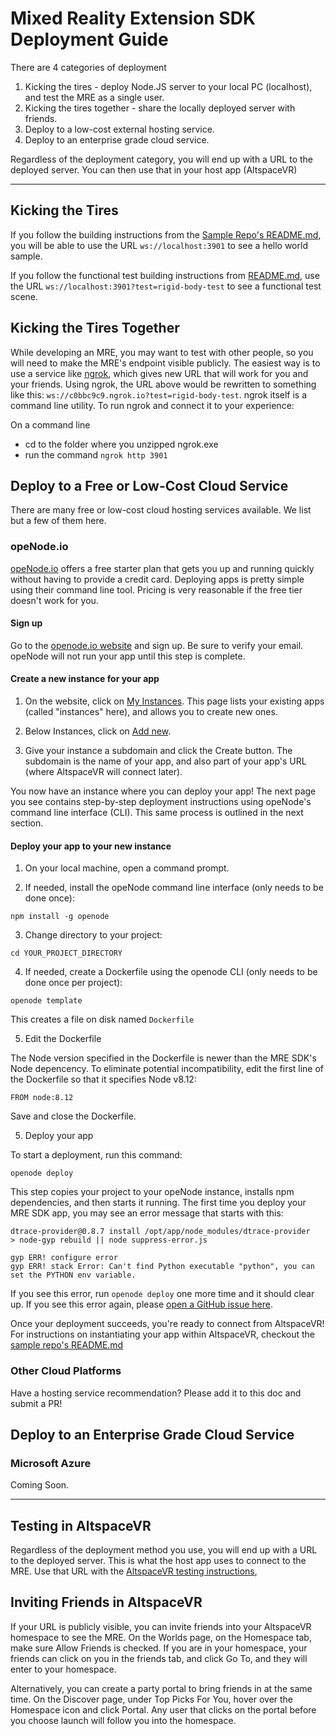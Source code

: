 # Mixed Reality Extension SDK Deployment Guide

There are 4 categories of deployment

1. Kicking the tires - deploy Node.JS server to your local PC (localhost), and
test the MRE as a single user.
2. Kicking the tires together - share the locally deployed server with friends.
3. Deploy to a low-cost external hosting service.
4. Deploy to an enterprise grade cloud service.

Regardless of the deployment category, you will end up with a URL to the 
deployed server. You can then use that in your host app (AltspaceVR)


---
## Kicking the Tires
If you follow the building instructions from the [Sample Repo's README.md](
https://github.com/Microsoft/mixed-reality-extension-sdk-samples/blob/master/README.md#BuildAndRun),
you will be able to use the URL `ws://localhost:3901` to see a hello world
sample.

If you follow the functional test building instructions from [README.md](
README.md#BuildAndRun), use the URL `ws://localhost:3901?test=rigid-body-test`
to see a functional test scene. 


## Kicking the Tires Together
While developing an MRE, you may want to test with other people, so you will
need to make the MRE's endpoint visible publicly. The easiest way is to use a
service like [ngrok](https://ngrok.com/), which gives new URL that will work 
for you and your friends. Using ngrok, the URL above would be rewritten to
something like this: `ws://c0bbc9c9.ngrok.io?test=rigid-body-test`. ngrok
itself is a command line utility. To run ngrok and connect it to your
experience:

On a command line
* cd to the folder where you unzipped ngrok.exe
* run the command `ngrok http 3901`

## Deploy to a Free or Low-Cost Cloud Service

There are many free or low-cost cloud hosting services available. We list but a
few of them here.

### opeNode.io

[opeNode.io](https://www.openode.io/) offers a free starter plan that gets you
up and running quickly without having to provide a credit card. Deploying apps
is pretty simple using their command line tool. Pricing is very reasonable if
the free tier doesn't work for you.

#### Sign up
Go to the [openode.io website](https://openode.io) and sign up. Be sure to
verify your email. opeNode will not run your app until this step is complete.

#### Create a new instance for your app
1. On the website, click on [My Instances](https://www.openode.io/admin/). This
page lists your existing apps (called "instances" here), and allows you to create
new ones.

2. Below Instances, click on [Add new](https://www.openode.io/admin/new).

3. Give your instance a subdomain and click the Create button. The subdomain is the name
of your app, and also part of your app's URL (where AltspaceVR will connect later).

You now have an instance where you can deploy your app! The next page you see
contains step-by-step deployment instructions using opeNode's command line interface (CLI).
This same process is outlined in the next section.

#### Deploy your app to your new instance
1. On your local machine, open a command prompt.

2. If needed, install the opeNode command line interface (only needs to be done once):
```
npm install -g openode
```

3. Change directory to your project:
```
cd YOUR_PROJECT_DIRECTORY
```

4. If needed, create a Dockerfile using the openode CLI (only needs to be done once per project):
```
openode template
```
This creates a file on disk named `Dockerfile`

5. Edit the Dockerfile

The Node version specified in the Dockerfile is newer than the MRE SDK's Node depencency. To eliminate
potential incompatibility, edit the first line of the Dockerfile so that it specifies Node v8.12:
```
FROM node:8.12
```
Save and close the Dockerfile.

5. Deploy your app

To start a deployment, run this command:
```
openode deploy
```
This step copies your project to your opeNode instance, installs npm dependencies, and then starts it running.
The first time you deploy your MRE SDK app, you may see an error message that starts with this:
```
dtrace-provider@0.8.7 install /opt/app/node_modules/dtrace-provider
> node-gyp rebuild || node suppress-error.js

gyp ERR! configure error
gyp ERR! stack Error: Can't find Python executable "python", you can set the PYTHON env variable.
```
If you see this error, run `openode deploy` one more time and it should clear up. If you see this
error again, please [open a GitHub issue here](https://github.com/Microsoft/mixed-reality-extension-sdk/issues/new).

Once your deployment succeeds, you're ready to connect from AltspaceVR! For instructions
on instantiating your app within AltspaceVR, checkout the [sample repo's README.md](
https://github.com/Microsoft/mixed-reality-extension-sdk-samples/blob/master/README.md)

### Other Cloud Platforms

Have a hosting service recommendation? Please add it to this doc and submit a PR!

## Deploy to an Enterprise Grade Cloud Service

### Microsoft Azure

Coming Soon.


---
## Testing in AltspaceVR
Regardless of the deployment method you use, you will end up with a URL to the
deployed server. This is what the host app uses to connect to the MRE. Use that
URL with the [AltspaceVR testing instructions](
README.md#Testing-an-MRE-In-AltspaceVR),


## Inviting Friends in AltspaceVR
If your URL is publicly visible, you can invite friends into your AltspaceVR
homespace to see the MRE. On the Worlds page, on the Homespace tab, make sure
Allow Friends is checked. If you are in your homespace, your friends can click
on you in the friends tab, and click Go To, and they will enter to your
homespace.

Alternatively, you can create a party portal to bring friends in at the same
time. On the Discover page, under Top Picks For You, hover over the Homespace
icon and click Portal. Any user that clicks on the portal before you choose
launch will follow you into the homespace.
